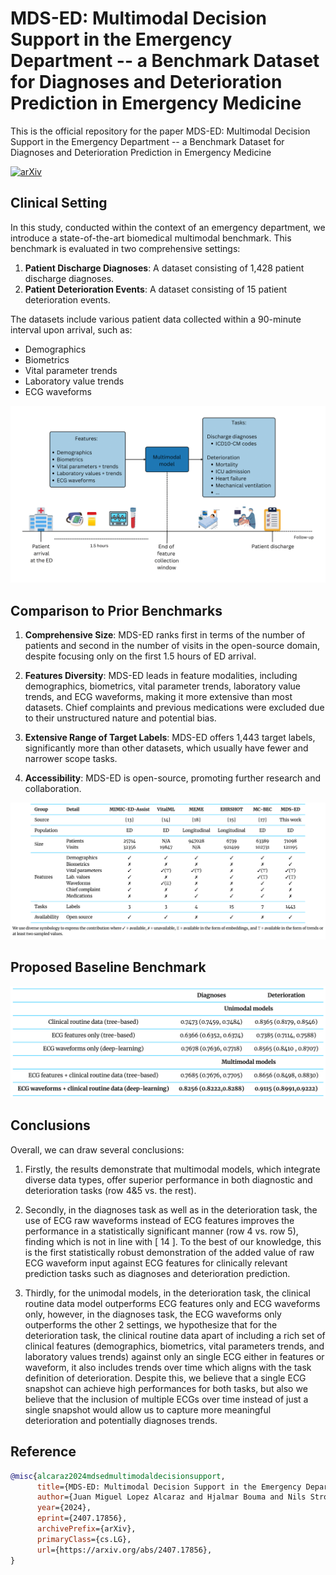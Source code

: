 # MDS-ED: Multimodal Decision Support in the Emergency Department -- a Benchmark Dataset for Diagnoses and Deterioration Prediction in Emergency Medicine

This is the official repository for the paper MDS-ED: Multimodal Decision Support in the Emergency Department -- a Benchmark Dataset for Diagnoses and Deterioration Prediction in Emergency Medicine

[![arXiv](https://img.shields.io/badge/arXiv-1234.56789-b31b1b.svg)](https://arxiv.org/abs/2407.17856)

## Clinical Setting

In this study, conducted within the context of an emergency department, we introduce a state-of-the-art biomedical multimodal benchmark. This benchmark is evaluated in two comprehensive settings:

1. **Patient Discharge Diagnoses**: A dataset consisting of 1,428 patient discharge diagnoses.
2. **Patient Deterioration Events**: A dataset consisting of 15 patient deterioration events.

The datasets include various patient data collected within a 90-minute interval upon arrival, such as:
- Demographics
- Biometrics
- Vital parameter trends
- Laboratory value trends
- ECG waveforms

![alt text](https://github.com/AI4HealthUOL/MDS-ED/blob/main/reports/abstract_img.png?style=centerme)


## Comparison to Prior Benchmarks

1. **Comprehensive Size**: MDS-ED ranks first in terms of the number of patients and second in the number of visits in the open-source domain, despite focusing only on the first 1.5 hours of ED arrival.

2. **Features Diversity**: MDS-ED leads in feature modalities, including demographics, biometrics, vital parameter trends, laboratory value trends, and ECG waveforms, making it more extensive than most datasets. Chief complaints and previous medications were excluded due to their unstructured nature and potential bias.

3. **Extensive Range of Target Labels**: MDS-ED offers 1,443 target labels, significantly more than other datasets, which usually have fewer and narrower scope tasks.

4. **Accessibility**: MDS-ED is open-source, promoting further research and collaboration.

![alt text](https://github.com/AI4HealthUOL/MDS-ED/blob/main/reports/related_work.png?style=centerme)


## Proposed Baseline Benchmark

![alt text](https://github.com/AI4HealthUOL/MDS-ED/blob/main/reports/bench.png?style=centerme)


## Conclusions

Overall, we can draw several conclusions:

1. Firstly, the results demonstrate that multimodal models, which integrate diverse data types, offer superior performance in both diagnostic and deterioration tasks (row 4&5 vs. the rest). 

2. Secondly, in the diagnoses task as well as in the deterioration task, the use of ECG raw waveforms instead of ECG features improves the performance in a statistically significant manner (row 4 vs. row 5), finding which is not in line with [ 14 ]. To the best of our knowledge, this is the first statistically robust demonstration of the added value of raw ECG waveform input against ECG features
for clinically relevant prediction tasks such as diagnoses and deterioration prediction. 

3. Thirdly, for the unimodal models, in the deterioration task, the clinical routine data model outperforms ECG features only and ECG waveforms only, however, in the diagnoses task, the ECG waveforms only outperforms the other 2 settings, we hypothesize that for the deterioration task, the clinical routine data apart of including a rich set of clinical features (demographics, biometrics, vital parameters trends, and laboratory values trends) against only an single ECG either in features or waveform, it also includes trends over time which aligns with the task definition of deterioration. Despite this, we believe that a single ECG snapshot can achieve high performances for both tasks, but also we believe that the inclusion of multiple ECGs over time instead of just a single snapshot would allow us to capture more meaningful deterioration and potentially diagnoses trends.


## Reference
```bibtex
@misc{alcaraz2024mdsedmultimodaldecisionsupport,
      title={MDS-ED: Multimodal Decision Support in the Emergency Department -- a Benchmark Dataset for Diagnoses and Deterioration Prediction in Emergency Medicine}, 
      author={Juan Miguel Lopez Alcaraz and Hjalmar Bouma and Nils Strodthoff},
      year={2024},
      eprint={2407.17856},
      archivePrefix={arXiv},
      primaryClass={cs.LG},
      url={https://arxiv.org/abs/2407.17856}, 
}
```
